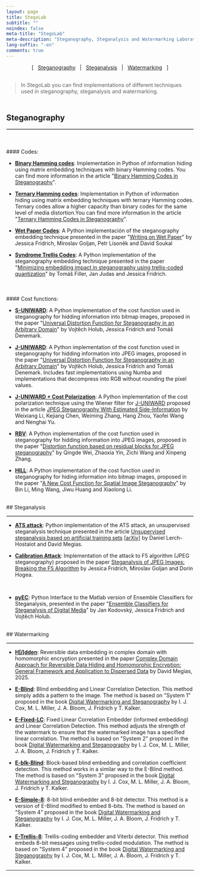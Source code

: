 ```yaml
---
layout: page
title: StegoLab
subtitle: "" 
noindex: false
meta-title: "StegoLab"
meta-description: "Steganography, Steganalysis and Watermarking Laboratory"
lang-suffix: "-en"
comments: true
---
```


<style>
    [id]::before {
        content: '';
        display: block;
        height:      70px;
        margin-top: -70px;
        visibility: hidden;
    }
</style>


<center style='margin-bottom:30px'>
[ &nbsp; <a href='#steganography'>Steganography</a> &nbsp;
| &nbsp; <a href='#steganalysis'>Steganalysis</a> &nbsp;  
| &nbsp; <a href='#watermarking'>Watermarking</a> &nbsp; ]
</center>

> In StegoLab you can find implementations of different 
> techniques used in steganography, steganalysis and watermarking.


<div style='margin-bottom:50px'></div>


## Steganography
<hr style='border:1px solid #ccc'>


<div style='margin-bottom:50px'></div>
#### Codes:

- **[Binary Hamming codes](https://github.com/daniellerch/stegolab/tree/master/codes/hamming_codes.py)**: Implementation in Python of information hiding using matrix embedding techniques with binary Hamming codes. You can find more information in the article "[Binary Hamming Codes in Steganography](/stego/lab/codes/binary-hamming-en/)".


- **[Ternary Hamming codes](https://github.com/daniellerch/stegolab/tree/master/codes/ternary_hamming_codes.py)**: Implementation in Python of information hiding using matrix embedding techniques with ternary Hamming codes. Ternary codes allow a higher capacity than binary codes for the same level of media distortion.You can find more information in the article "[Ternary Hamming Codes in Steganography](/stego/lab/codes/ternary-hamming-en/)".

- **[Wet Paper Codes](https://github.com/daniellerch/stegolab/tree/master/codes/wet_paper_codes.py)**: A Python implementación of the steganography embedding technique presented in the paper "[Writing on Wet Paper](http://www.ws.binghamton.edu/fridrich/Research/EI5681-33_WPC.pdf)" by Jessica Fridrich, Miroslav Goljan, Petr Lisoněk and David Soukal

- **[Syndrome Trellis Codes](https://github.com/daniellerch/stegolab/tree/master/codes/STC.py)**: A Python implementation of the steganography embedding technique presented in the paper "[Minimizing embedding impact in steganography using trellis-coded quantization](https://doi.org/10.1117/12.838002)" by Tomáš Filler, Jan Judas and Jessica Fridrich.



<div style='margin-bottom:50px'></div>
#### Cost functions:

- **[S-UNIWARD](https://github.com/daniellerch/stegolab/tree/master/S-UNIWARD)**: 
  A Python implementation of the cost function used in steganography for hidding information into bitmap images, proposed in the paper "[Universal Distortion Function for Steganography in an Arbitrary Domain](https://link.springer.com/article/10.1186/1687-417X-2014-1)" by Vojtěch Holub, Jessica Fridrich and Tomáš Denemark. 

- **[J-UNIWARD](https://github.com/daniellerch/stegolab/tree/master/J-UNIWARD)**: 
  A Python implementation of the cost function used in steganography for hidding information into JPEG images, proposed in the paper "[Universal Distortion Function for Steganography in an Arbitrary Domain](https://link.springer.com/article/10.1186/1687-417X-2014-1)" by Vojtěch Holub, Jessica Fridrich and Tomáš Denemark. 
Includes fast implementations using Numba and implementations that decompress into RGB without rounding the pixel values.

- **[J-UNIWARD + Cost Polarization](https://github.com/daniellerch/stegolab/tree/master/J-UNIWARD/j-uniwardfast-rgbnr-wiener-color.py)**: 
  A Python implementation of the cost polarization technique using the Wiener filter for [J-UNIWARD](https://link.springer.com/article/10.1186/1687-417X-2014-1)  proposed in the article [JPEG Steganography With Estimated Side-Information](https://ieeexplore.ieee.org/document/8746719) by Weixiang Li, Kejiang Chen, Weiming Zhang, Hang Zhou, Yaofei Wang and Nenghai Yu.

- **[RBV](https://github.com/daniellerch/stegolab/tree/master/J-RBV)**: 
 A Python implementation of the cost function used in steganography for hidding information into JPEG images, proposed in the paper 
 "[Distortion function based on residual blocks for JPEG steganography](https://link.springer.com/article/10.1007/s11042-017-5053-7)" by Qingde Wei, Zhaoxia Yin, Zichi Wang and Xinpeng Zhang.

- **[HILL](https://github.com/daniellerch/stegolab/tree/master/HILL)**: 
  A Python implementation of the cost function used in steganography for hiding information into bitmap images, proposed in the paper "[A New Cost Function for Spatial Image Steganography](https://ieeexplore.ieee.org/document/7025854)" by Bin Li, Ming Wang, Jiwu Huang and Xiaolong Li.


<br>
## Steganalysis
<hr style='border:1px solid #ccc'>

- **[ATS attack](https://github.com/daniellerch/papers_code/tree/master/ATS)**: Python implementation of the ATS attack, an unsupervised steganalysis technique presented in the article [Unsupervised steganalysis based on artificial training sets](https://www.sciencedirect.com/science/article/abs/pii/S0952197616000026) [[arXiv](https://arxiv.org/abs/2107.13862)] by Daniel Lerch-Hostalot and David Megías.

- **[Calibration Attack](https://github.com/daniellerch/stegolab/tree/master/calibration)**: Implementation of the attack to F5 algorithm (JPEG steganography) proposed in the paper [Steganalysis of JPEG Images: Breaking the F5 Algorithm](https://link.springer.com/chapter/10.1007/3-540-36415-3_20) by Jessica Fridrich, Miroslav Goljan and Dorin Hogea.
<div style='height:16px'></div>

- **[pyEC](https://github.com/daniellerch/stegolab/tree/master/pyEC)**: Python Interface to the Matlab version of Ensemble Classifiers for Steganalysis, presented in the paper "[Ensemble Classifiers for Steganalysis of Digital Media](https://ieeexplore.ieee.org/document/6081929)" by Jan Kodovský, Jessica Fridrich and Vojtěch Holub.






<br>
## Watermarking
<hr style='border:1px solid #ccc'>

- **[H\[$i$\]dden](https://github.com/daniellerch/stegolab/tree/master/watermarking/H[i]dden.py)**: Reversible data embedding in complex domain with homomorphic encryption presented in the paper [Complex Domain Approach for Reversible Data Hiding and Homomorphic Encryption: General Framework and Application to Dispersed Data](https://arxiv.org/abs/2510.03770) by David Megias, 2025.

- **[E-Blind](/stego/lab/watermarking-methods/e-blind-en/)**: Blind embedding and Linear Correlation Detection. This method simply adds a pattern to the image. The method is based on "System 1" proposed in the book [Digital Watermarking and Steganography](https://www.elsevier.com/books/digital-watermarking-and-steganography/cox/978-0-12-372585-1)  by I. J. Cox, M. L. Miller, J. A. Bloom, J. Fridrich y T. Kalker.

- **[E-Fixed-LC](/stego/lab/watermarking-methods/e-fixed-lc-en/)**: Fixed Linear Correlation Embedder (informed embedding) and Linear Correlation Detection. This method adjusts the strength of the watermark to ensure that the watermarked image has a specified linear correlation. The method is based on "System 2" proposed in the book [Digital Watermarking and Steganography](https://www.elsevier.com/books/digital-watermarking-and-steganography/cox/978-0-12-372585-1) by I. J. Cox, M. L. Miller, J. A. Bloom, J. Fridrich y T. Kalker.

- **[E-blk-Blind](/stego/lab/watermarking-methods/e-blk-blind-en/)**: Block-based blind embedding and correlation coefficient detection. This method works in a similar way to the E-Blind method. The method is based on "System 3" proposed in the book [Digital Watermarking and Steganography](https://www.elsevier.com/books/digital-watermarking-and-steganography/cox/978-0-12-372585-1)  by I. J. Cox, M. L. Miller, J. A. Bloom, J. Fridrich y T. Kalker.

- **[E-Simple-8](/stego/lab/watermarking-methods/e-simple-8-en/)**: 8-bit blind embedder and 8-bit detector. This method is a version of E-Blind modified to embed 8-bits. The method is based on "System 4" proposed in the book [Digital Watermarking and Steganography](https://www.elsevier.com/books/digital-watermarking-and-steganography/cox/978-0-12-372585-1) by I. J. Cox, M. L. Miller, J. A. Bloom, J. Fridrich y T. Kalker.

- **[E-Trellis-8](/stego/lab/watermarking-methods/e-trellis-8-en/)**: Trellis-coding embedder and Viterbi detector. This method embeds 8-bit messages using trellis-coded modulation. The method is based on "System 4" proposed in the book [Digital Watermarking and Steganography](https://www.elsevier.com/books/digital-watermarking-and-steganography/cox/978-0-12-372585-1)  by I. J. Cox, M. L. Miller, J. A. Bloom, J. Fridrich y T. Kalker.






<hr>
<br><br>


